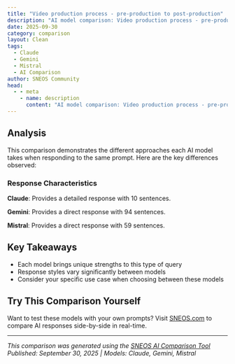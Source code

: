 ```yaml
---
title: "Video production process - pre-production to post-production"
description: "AI model comparison: Video production process - pre-production to post-production..."
date: 2025-09-30
category: comparison
layout: Clean
tags:
  - Claude
  - Gemini
  - Mistral
  - AI Comparison
author: SNEOS Community
head:
  - - meta
    - name: description
      content: "AI model comparison: Video production process - pre-production to post-production..."
---
```


<ChatComparison
  title="Video production process - pre-production to post-production"
  prompt="Video production process - pre-production to post-production"
  :responses='{"Claude": "# Video Production Process: Pre-Production to Post-Production\n\n## **PRE-PRODUCTION** \uD83D\uDCCB\n\n### 1. Concept Development\n- **Brainstorming and ideation**\n- **Script writing and storyboarding**\n- **Define target audience and goals**\n- **Research and reference gathering**\n\n### 2. Planning Phase\n- **Budget planning and allocation**\n- **Timeline and schedule creation**\n- **Location scouting and permits**\n- **Casting (if needed)**\n- **Equipment list and rental**\n\n### 3. Pre-Production Meeting\n- **Shot list creation**\n- **Call sheets preparation**\n- **Risk assessment and backup plans**\n- **Final script review and approvals**\n\n---\n\n## **PRODUCTION** \uD83C\uDFAC\n\n### 1. Setup and Preparation\n- **Equipment setup and testing**\n- **Lighting design and setup**\n- **Audio equipment check**\n- **Camera positioning and framing**\n\n### 2. Filming/Recording\n- **Multiple takes and angles**\n- **Continuity monitoring**\n- **Audio recording and monitoring**\n- **B-roll and supplementary footage**\n\n### 3. Quality Control\n- **Playback review between takes**\n- **Technical checks (exposure, focus, audio)**\n- **Backup and data management**\n- **Wrap and equipment breakdown**\n\n---\n\n## **POST-PRODUCTION** \u2702\uFE0F\n\n### 1. Assembly Phase\n- **File organization and backup**\n- **Rough cut editing**\n- **Sequence assembly**\n- **Initial review and feedback**\n\n### 2. Fine-Tuning\n- **Color correction and grading**\n- **Audio editing and mixing**\n- **Visual effects and graphics**\n- **Transitions and pacing refinement**\n\n### 3. Finishing\n- **Final cut approval**\n- **Format delivery preparation**\n- **Quality assurance testing**\n- **Distribution and delivery**\n\n---\n\n## **Key Success Factors** \uD83C\uDFAF\n\n- **Clear communication throughout all phases**\n- **Detailed planning prevents production issues**\n- **Regular backups and file management**\n- **Flexibility to adapt when challenges arise**\n- **Quality control at each stage**\n\nWould you like me to elaborate on any specific phase or aspect of the video production process?", "Gemini": "Okay, let\u0027s break down the video production process, from pre-production to post-production. This is a comprehensive overview, and the level of detail will vary depending on the complexity and scale of the project.\n\n**I. PRE-PRODUCTION: Planning and Preparation**\n\nPre-production is the foundation of a successful video. It\u0027s where you define your vision, plan your execution, and gather all the necessary resources. A strong pre-production phase significantly reduces stress and potential problems later on.\n\n* **A. Concept \u0026 Ideation:**\n * **Define the Goal:** What do you want to achieve with this video? (e.g., increase brand awareness, drive sales, educate viewers, entertain)\n * **Target Audience:** Who are you trying to reach? Knowing your audience will influence everything from tone and style to platform choice.\n * **Brainstorming:** Generate ideas based on your goals and audience. No idea is too crazy at this stage.\n * **Research:** Look at similar videos, analyze what works and what doesn\u0027t, and gather information relevant to your topic.\n\n* **B. Scripting \u0026 Storyboarding:**\n * **Script Development:** Translate your concept into a detailed script. This includes dialogue, narration, and scene descriptions. Pay attention to pacing, clarity, and engagement.\n * **Storyboarding (Optional, but Highly Recommended):** Create a visual representation of the script, scene by scene. This helps visualize the shots, camera angles, and overall flow. Even simple sketches are beneficial.\n * **Treatment (If applicable):** A detailed document outlining the video\u0027s style, tone, visual approach, and overall creative direction. Often used for larger productions or proposals.\n\n* **C. Logistics \u0026 Planning:**\n * **Budgeting:** Determine how much money you have available. Be realistic and account for all potential costs (equipment rental, location fees, talent, editing, music, etc.).\n * **Scheduling:** Create a detailed timeline for each stage of production. Allow ample time for pre-production, shooting, and post-production.\n * **Location Scouting \u0026 Permits:** Find suitable locations and obtain any necessary permits or permissions. Consider lighting, sound, and accessibility.\n * **Casting (If applicable):** Audition and select actors or talent.\n * **Crew Hiring:** Assemble your production team (camera operator, sound recordist, lighting technician, etc.). Define roles and responsibilities clearly.\n * **Equipment Rental/Purchase:** Gather all the necessary equipment (cameras, lenses, lighting, sound recording gear, tripods, etc.). Test everything before the shoot.\n * **Call Sheets:** Prepare call sheets for each day of shooting, outlining the schedule, location, contact information, and other essential details.\n * **Insurance:** Ensure you have appropriate insurance coverage for equipment, location and personnel.\n * **Shot List:** Create a detailed list of every shot needed for the video. This will ensure you capture everything necessary during filming.\n\n**II. PRODUCTION: Shooting the Video**\n\nProduction is the actual filming stage. It\u0027s where all your planning comes to life.\n\n* **A. On-Set Management:**\n * **Communication:** Maintain clear and consistent communication among the crew.\n * **Problem Solving:** Be prepared to adapt and solve problems as they arise.\n * **Organization:** Keep the set organized and safe.\n\n* **B. Filming:**\n * **Following the Shot List:** Work through your shot list efficiently.\n * **Capturing Quality Audio:** Pay close attention to sound recording. Use appropriate microphones and minimize background noise.\n * **Ensuring Proper Lighting:** Use lighting to create the desired mood and visibility.\n * **Directing Talent (If applicable):** Guide actors or talent to deliver their best performances.\n * **Multiple Takes:** Shoot multiple takes of each shot to ensure you have options in post-production.\n * **B-Roll:** Capture supplemental footage (B-roll) to add visual interest and cover transitions.\n\n* **C. Data Management:**\n * **Labeling and Organizing Footage:** Properly label all video and audio files with clear naming conventions.\n * **Backing Up Footage:** Create multiple backups of all footage in different locations.\n\n**III. POST-PRODUCTION: Editing and Refining**\n\nPost-production is where you assemble the raw footage, add effects, and polish the final product.\n\n* **A. Editing:**\n * **Ingesting Footage:** Import the footage into your editing software.\n * **Rough Cut:** Assemble the basic structure of the video, selecting the best takes and arranging them in the correct order.\n * **Fine Cut:** Refine the editing, focusing on timing, pacing, and transitions.\n * **Color Correction/Grading:** Adjust the colors to create a consistent look and feel.\n * **Audio Mixing/Mastering:** Balance the audio levels, add music and sound effects, and ensure clear sound quality.\n * **Titles and Graphics:** Add titles, graphics, and animations to enhance the video.\n * **Visual Effects (VFX):** Integrate any special effects elements, such as compositing, CGI, or motion graphics.\n\n* **B. Sound Design:**\n * **Sound Effects (SFX):** Add sound effects to enhance the realism and impact of the video.\n * **Music Selection:** Choose appropriate background music to create the desired mood and atmosphere.\n * **Voiceover (If applicable):** Record and integrate voiceover narration.\n\n* **C. Review \u0026 Feedback:**\n * **Internal Review:** Review the video with your team and make necessary revisions.\n * **Client Review (If applicable):** Present the video to the client for feedback.\n * **Revisions:** Incorporate feedback and make final adjustments.\n\n* **D. Exporting \u0026 Distribution:**\n * **Exporting:** Export the video in the appropriate format for your intended platform (YouTube, Vimeo, website, etc.). Consider factors like resolution, frame rate, and codec.\n * **Compression:** Optimize the video for online streaming by compressing the file size without sacrificing too much quality.\n * **Distribution:** Upload the video to your chosen platforms and promote it to your target audience.\n\n**Key Considerations \u0026 Best Practices:**\n\n* **Communication is Key:** Maintain open and clear communication throughout the entire process.\n* **Organization is Essential:** Keep everything organized, from files to schedules.\n* **Adaptability is Important:** Be prepared to adapt to unexpected challenges.\n* **Professionalism is Paramount:** Treat everyone with respect and maintain a professional attitude.\n* **Test Your Equipment:** Before any shoot.\n* **Legal Considerations:** Ensure you have the necessary rights and permissions for music, talent, and locations.\n\nThis outline provides a framework for the video production process. Remember that each project is unique and may require adjustments to this workflow. Good luck!\n", "Mistral": "The video production process typically involves three main stages: pre-production, production, and post-production. Each stage is crucial for creating a high-quality video. Here\u2019s a detailed breakdown of each phase:\n\n### Pre-Production\nPre-production is the planning phase where all the logistics and creative elements are organized. Key activities include:\n\n1. **Concept Development**:\n - Define the purpose and goals of the video.\n - Develop the concept and storyline.\n\n2. **Scriptwriting**:\n - Write a detailed script that includes dialogue, narration, and visual descriptions.\n\n3. **Storyboarding**:\n - Create visual representations of each scene to plan shots and transitions.\n\n4. **Budgeting**:\n - Estimate costs for equipment, locations, talent, and other expenses.\n\n5. **Scheduling**:\n - Develop a shooting schedule that includes dates, times, and locations.\n\n6. **Casting**:\n - Select actors, hosts, or other talent needed for the video.\n\n7. **Location Scouting**:\n - Find and secure locations for filming.\n\n8. **Equipment Rental**:\n - Arrange for any necessary equipment, such as cameras, lighting, and audio gear.\n\n9. **Permits and Legal**:\n - Obtain any necessary permits and ensure all legal requirements are met.\n\n### Production\nProduction is the actual filming phase where the video is captured. Key activities include:\n\n1. **Setup**:\n - Set up equipment at the filming locations.\n - Ensure all technical aspects are ready, including lighting, sound, and camera settings.\n\n2. **Filming**:\n - Capture all necessary footage according to the script and storyboard.\n - Direct actors and talent to ensure performances meet the desired standards.\n\n3. **Audio Recording**:\n - Record high-quality audio, including dialogue, ambient sounds, and any necessary voiceovers.\n\n4. **B-Roll**:\n - Capture additional footage that can be used to enhance the main content, such as cutaways and establishing shots.\n\n5. **Logging and Organizing**:\n - Keep detailed logs of all footage captured to facilitate the editing process.\n\n### Post-Production\nPost-production is the editing and refinement phase where the raw footage is transformed into a polished final product. Key activities include:\n\n1. **Editing**:\n - Assemble the footage according to the script and storyboard.\n - Cut and arrange scenes to create a cohesive narrative.\n\n2. **Color Grading**:\n - Adjust the color and lighting of the footage to achieve the desired visual style.\n\n3. **Sound Design**:\n - Enhance the audio with sound effects, music, and voiceovers.\n - Mix and balance all audio elements for clarity and impact.\n\n4. **Visual Effects (VFX)**:\n - Add any necessary visual effects, such as CGI, animations, or transitions.\n\n5. **Graphics and Titles**:\n - Incorporate any graphics, titles, or text overlays.\n\n6. **Review and Feedback**:\n - Review the edited video with stakeholders and make any necessary revisions.\n\n7. **Final Touches**:\n - Apply final adjustments, such as noise reduction, stabilization, and any last-minute changes.\n\n8. **Export and Delivery**:\n - Export the final video in the required formats and resolutions.\n - Deliver the video to the client or distribute it through the intended channels.\n\n### Additional Considerations\n- **Quality Control**: Ensure that all aspects of the video meet the desired quality standards.\n- **Backup**: Maintain backups of all footage and project files to prevent data loss.\n- **Documentation**: Keep detailed records of all processes and decisions for future reference.\n\nBy carefully planning and executing each phase of the video production process, you can create a compelling and professional video that meets your objectives."}' 
  published-date="22:46"
/>

## Analysis

This comparison demonstrates the different approaches each AI model takes when responding to the same prompt. Here are the key differences observed:

### Response Characteristics

**Claude**: Provides a detailed response with 10 sentences. 

**Gemini**: Provides a direct response with 94 sentences. 

**Mistral**: Provides a direct response with 59 sentences. 

## Key Takeaways

- Each model brings unique strengths to this type of query
- Response styles vary significantly between models
- Consider your specific use case when choosing between these models

## Try This Comparison Yourself

Want to test these models with your own prompts? Visit [SNEOS.com](https://sneos.com) to compare AI responses side-by-side in real-time.

---

*This comparison was generated using the [SNEOS AI Comparison Tool](https://sneos.com)*
*Published: September 30, 2025 | Models: Claude, Gemini, Mistral*
